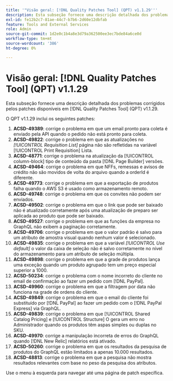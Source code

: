 ```yaml
---
title: '"Visão geral: [!DNL Quality Patches Tool] (QPT) v1.1.29'''
description: Esta subseção fornece uma descrição detalhada dos problemas corrigidos pelos patches disponíveis em [!DNL Quality Patches Tool] (QPT) v1.1.29.
exl-id: fe12b2c7-81ae-44c7-b7b6-2d60e12dbfab
feature: Tools and External Services
role: Admin
source-git-commit: 1d2e0c1b4a8e3d79a362500ee3ec7bde84a6ce0d
workflow-type: tm+mt
source-wordcount: '386'
ht-degree: 0%

---
```


# Visão geral: [!DNL Quality Patches Tool] (QPT) v1.1.29

Esta subseção fornece uma descrição detalhada dos problemas corrigidos pelos patches disponíveis em [!DNL Quality Patches Tool] (QPT) v1.1.29.

O QPT v1.1.29 inclui os seguintes patches:

1. **ACSD-49389**: corrige o problema em que um email pronto para coleta é enviado pela API quando o pedido não está pronto para coleta.
1. **ACSD-49822**: corrige o problema em que as atualizações no *[!UICONTROL Requisition List]* página não são refletidas na variável [!UICONTROL Print Requisition] Lista.
1. **ACSD-48771**: corrige o problema na atualização da [!UICONTROL column-block] tipo de conteúdo da pasta [!DNL Page Builder] versões.
1. **ACSD-49464**: corrige o problema em que NFFs, remessas e avisos de crédito não são movidos de volta do arquivo quando a orderId é diferente.
1. **ACSD-49773**: corrige o problema em que a exportação de produtos falha quando o AWS S3 é usado como armazenamento remoto.
1. **ACSD-49748**: corrige o problema em que os convites não podem ser enviados.
1. **ACSD-49502**: corrige o problema em que o link que pode ser baixado não é atualizado corretamente após uma atualização de preparo ser aplicada ao produto que pode ser baixado.
1. **ACSD-49527**: corrige o problema em que as funções da empresa no GraphQL não exibem a paginação corretamente.
1. **ACSD-49706**: corrige o problema em que o valor padrão é salvo para um atributo de amostra visual quando nenhum valor é selecionado.
1. **ACSD-49835**: corrige o problema em que a variável *[!UICONTROL Use default]* o valor da caixa de seleção não é salvo corretamente no nível do armazenamento para um atributo de seleção múltipla.
1. **ACSD-49898**: corrige o problema em que a grade de produtos lança uma exceção quando um produto agrupado tem um preço especial superior a 1000.
1. **ACSD-50234**: corrige o problema com o nome incorreto do cliente no email de confirmação ao fazer um pedido com [!DNL PayPal].
1. **ACSD-49960**: corrige o problema em que a filtragem por data não funciona na grade de ordens do cliente.
1. **ACSD-49849**: corrige o problema em que o email do cliente foi substituído por [!DNL PayPal] ao fazer um pedido com o [!DNL PayPal Express] via GraphQL.
1. **ACSD-49839**: corrige o problema em que [!UICONTROL Shared Catalog Pricing] e [!UICONTROL Structure] O gera um erro no Administrador quando os produtos têm aspas simples ou duplas no SKU.
1. **ACSD-49970**: corrige a manipulação incorreta de erros do GraphQL quando [!DNL New Relic] relatórios está ativado.
1. **ACSD-50260**: corrige o problema em que os resultados da pesquisa de produtos do GraphQL estão limitados a apenas 10.000 resultados.
1. **ACSD-48813**: corrige o problema em que a pesquisa não mostra resultados relevantes com base no peso da pesquisa dos atributos.

Use o menu à esquerda para navegar até uma página de patch específica.
